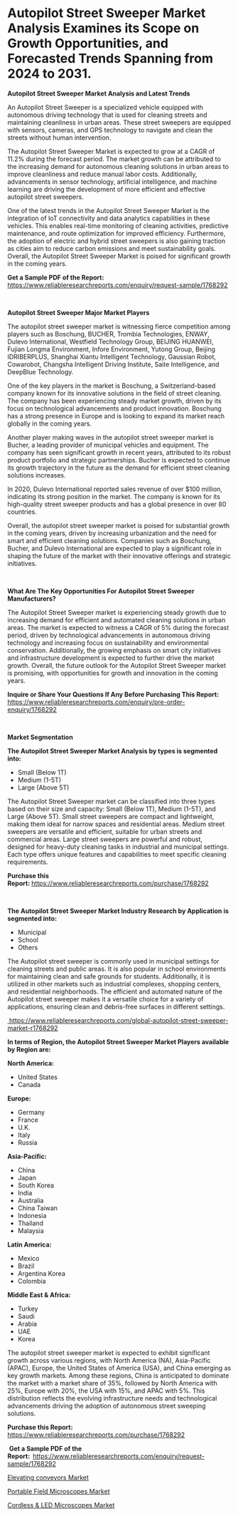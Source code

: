 <p><h1>Autopilot Street Sweeper Market Analysis Examines its Scope on Growth Opportunities, and Forecasted Trends Spanning from 2024 to 2031.</h1></p><p><strong>Autopilot Street Sweeper Market Analysis and Latest Trends</strong></p>
<p><p>An Autopilot Street Sweeper is a specialized vehicle equipped with autonomous driving technology that is used for cleaning streets and maintaining cleanliness in urban areas. These street sweepers are equipped with sensors, cameras, and GPS technology to navigate and clean the streets without human intervention.</p><p>The Autopilot Street Sweeper Market is expected to grow at a CAGR of 11.2% during the forecast period. The market growth can be attributed to the increasing demand for autonomous cleaning solutions in urban areas to improve cleanliness and reduce manual labor costs. Additionally, advancements in sensor technology, artificial intelligence, and machine learning are driving the development of more efficient and effective autopilot street sweepers.</p><p>One of the latest trends in the Autopilot Street Sweeper Market is the integration of IoT connectivity and data analytics capabilities in these vehicles. This enables real-time monitoring of cleaning activities, predictive maintenance, and route optimization for improved efficiency. Furthermore, the adoption of electric and hybrid street sweepers is also gaining traction as cities aim to reduce carbon emissions and meet sustainability goals. Overall, the Autopilot Street Sweeper Market is poised for significant growth in the coming years.</p></p>
<p><strong>Get a Sample PDF of the Report:&nbsp;</strong> <a href="https://www.reliableresearchreports.com/enquiry/request-sample/1768292">https://www.reliableresearchreports.com/enquiry/request-sample/1768292</a></p>
<p>&nbsp;</p>
<p><strong>Autopilot Street Sweeper Major Market Players</strong></p>
<p><p>The autopilot street sweeper market is witnessing fierce competition among players such as Boschung, BUCHER, Trombia Technologies, ENWAY, Dulevo International, Westfield Technology Group, BEIJING HUANWEI, Fujian Longma Environment, Infore Environment, Yutong Group, Beijing IDRIBERPLUS, Shanghai Xiantu Intelligent Technology, Gaussian Robot, Cowarobot, Changsha Intelligent Driving Institute, Saite Intelligence, and DeepBlue Technology.</p><p>One of the key players in the market is Boschung, a Switzerland-based company known for its innovative solutions in the field of street cleaning. The company has been experiencing steady market growth, driven by its focus on technological advancements and product innovation. Boschung has a strong presence in Europe and is looking to expand its market reach globally in the coming years.</p><p>Another player making waves in the autopilot street sweeper market is Bucher, a leading provider of municipal vehicles and equipment. The company has seen significant growth in recent years, attributed to its robust product portfolio and strategic partnerships. Bucher is expected to continue its growth trajectory in the future as the demand for efficient street cleaning solutions increases.</p><p>In 2020, Dulevo International reported sales revenue of over $100 million, indicating its strong position in the market. The company is known for its high-quality street sweeper products and has a global presence in over 80 countries.</p><p>Overall, the autopilot street sweeper market is poised for substantial growth in the coming years, driven by increasing urbanization and the need for smart and efficient cleaning solutions. Companies such as Boschung, Bucher, and Dulevo International are expected to play a significant role in shaping the future of the market with their innovative offerings and strategic initiatives.</p></p>
<p>&nbsp;</p>
<p><strong>What Are The Key Opportunities For Autopilot Street Sweeper Manufacturers?</strong></p>
<p><p>The Autopilot Street Sweeper market is experiencing steady growth due to increasing demand for efficient and automated cleaning solutions in urban areas. The market is expected to witness a CAGR of 5% during the forecast period, driven by technological advancements in autonomous driving technology and increasing focus on sustainability and environmental conservation. Additionally, the growing emphasis on smart city initiatives and infrastructure development is expected to further drive the market growth. Overall, the future outlook for the Autopilot Street Sweeper market is promising, with opportunities for growth and innovation in the coming years.</p></p>
<p><strong>Inquire or Share Your Questions If Any Before Purchasing This Report:</strong> <a href="https://www.reliableresearchreports.com/enquiry/pre-order-enquiry/1768292">https://www.reliableresearchreports.com/enquiry/pre-order-enquiry/1768292</a></p>
<p>&nbsp;</p>
<p><strong>Market Segmentation</strong></p>
<p><strong>The Autopilot Street Sweeper Market Analysis by types is segmented into:</strong></p>
<p><ul><li>Small (Below 1T)</li><li>Medium (1-5T)</li><li>Large (Above 5T)</li></ul></p>
<p><p>The Autopilot Street Sweeper market can be classified into three types based on their size and capacity: Small (Below 1T), Medium (1-5T), and Large (Above 5T). Small street sweepers are compact and lightweight, making them ideal for narrow spaces and residential areas. Medium street sweepers are versatile and efficient, suitable for urban streets and commercial areas. Large street sweepers are powerful and robust, designed for heavy-duty cleaning tasks in industrial and municipal settings. Each type offers unique features and capabilities to meet specific cleaning requirements.</p></p>
<p><strong>Purchase this Report:&nbsp;</strong><a href="https://www.reliableresearchreports.com/purchase/1768292">https://www.reliableresearchreports.com/purchase/1768292</a></p>
<p>&nbsp;</p>
<p><strong>The Autopilot Street Sweeper Market Industry Research by Application is segmented into:</strong></p>
<p><ul><li>Municipal</li><li>School</li><li>Others</li></ul></p>
<p><p>The Autopilot street sweeper is commonly used in municipal settings for cleaning streets and public areas. It is also popular in school environments for maintaining clean and safe grounds for students. Additionally, it is utilized in other markets such as industrial complexes, shopping centers, and residential neighborhoods. The efficient and automated nature of the Autopilot street sweeper makes it a versatile choice for a variety of applications, ensuring clean and debris-free surfaces in different settings.</p></p>
<p><a href="https://www.reliableresearchreports.com/global-autopilot-street-sweeper-market-r1768292">&nbsp;https://www.reliableresearchreports.com/global-autopilot-street-sweeper-market-r1768292</a></p>
<p><strong>In terms of Region, the Autopilot Street Sweeper Market Players available by Region are:</strong></p>
<p>
    <p> <strong> North America: </strong>
        <ul>
            <li>United States</li>
            <li>Canada</li>
        </ul>
        </p> 
    <p> <strong> Europe: </strong>
        <ul>
            <li>Germany</li>
            <li>France</li>
            <li>U.K.</li>
            <li>Italy</li>
            <li>Russia</li>
        </ul>
        </p> 
    <p> <strong> Asia-Pacific: </strong>
        <ul>
            <li>China</li>
            <li>Japan</li>
            <li>South Korea</li>
            <li>India</li>
            <li>Australia</li>
            <li>China Taiwan</li>
            <li>Indonesia</li>
            <li>Thailand</li>
            <li>Malaysia</li>
        </ul>
        </p> 
    <p> <strong> Latin America: </strong>
        <ul>
            <li>Mexico</li>
            <li>Brazil</li>
            <li>Argentina Korea</li>
            <li>Colombia</li>
        </ul>
        </p> 
    <p> <strong> Middle East & Africa: </strong>
        <ul>
            <li>Turkey</li>
            <li>Saudi</li>
            <li>Arabia</li>
            <li>UAE</li>
            <li>Korea</li>
        </ul>
    </p>
    </p>
<p><p>The autopilot street sweeper market is expected to exhibit significant growth across various regions, with North America (NA), Asia-Pacific (APAC), Europe, the United States of America (USA), and China emerging as key growth markets. Among these regions, China is anticipated to dominate the market with a market share of 35%, followed by North America with 25%, Europe with 20%, the USA with 15%, and APAC with 5%. This distribution reflects the evolving infrastructure needs and technological advancements driving the adoption of autonomous street sweeping solutions.</p></p>
<p><strong>Purchase this Report: </strong><a href="https://www.reliableresearchreports.com/purchase/1768292">https://www.reliableresearchreports.com/purchase/1768292</a></p>
<p>&nbsp;<strong>Get a Sample PDF of the Report:&nbsp;&nbsp;</strong><a href="https://www.reliableresearchreports.com/enquiry/request-sample/1768292">https://www.reliableresearchreports.com/enquiry/request-sample/1768292</a></p>
<p><strong></strong></p>
<p><p><a href="https://github.com/alexxisgm/Market-Research-Report-List-1/blob/main/elevating-conveyors-market.md">Elevating conveyors Market</a></p><p><a href="https://github.com/HenrietteMills1/Market-Research-Report-List-2/blob/main/portable-field-microscopes-market.md">Portable Field Microscopes Market</a></p><p><a href="https://github.com/marthawweekle/Market-Research-Report-List-2/blob/main/cordless-led-microscopes-market.md">Cordless & LED Microscopes Market</a></p></p>